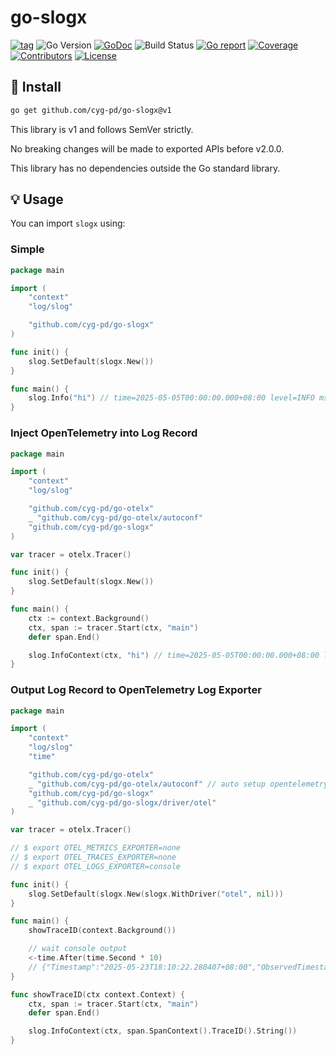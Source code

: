 # go-slogx

[![tag](https://img.shields.io/github/tag/cyg-pd/go-slogx.svg)](https://github.com/cyg-pd/go-slogx/releases)
![Go Version](https://img.shields.io/badge/Go-%3E%3D%201.24-%23007d9c)
[![GoDoc](https://godoc.org/github.com/cyg-pd/go-slogx?status.svg)](https://pkg.go.dev/github.com/cyg-pd/go-slogx)
![Build Status](https://github.com/cyg-pd/go-slogx/actions/workflows/test.yml/badge.svg)
[![Go report](https://goreportcard.com/badge/github.com/cyg-pd/go-slogx)](https://goreportcard.com/report/github.com/cyg-pd/go-slogx)
[![Coverage](https://img.shields.io/codecov/c/github/cyg-pd/go-slogx)](https://codecov.io/gh/cyg-pd/go-slogx)
[![Contributors](https://img.shields.io/github/contributors/cyg-pd/go-slogx)](https://github.com/cyg-pd/go-slogx/graphs/contributors)
[![License](https://img.shields.io/github/license/cyg-pd/go-slogx)](./LICENSE)

## 🚀 Install

```sh
go get github.com/cyg-pd/go-slogx@v1
```

This library is v1 and follows SemVer strictly.

No breaking changes will be made to exported APIs before v2.0.0.

This library has no dependencies outside the Go standard library.

## 💡 Usage

You can import `slogx` using:

### Simple

```go
package main

import (
	"context"
	"log/slog"

	"github.com/cyg-pd/go-slogx"
)

func init() {
	slog.SetDefault(slogx.New())
}

func main() {
	slog.Info("hi") // time=2025-05-05T00:00:00.000+08:00 level=INFO msg=hi
}
```

### Inject OpenTelemetry into Log Record

```go
package main

import (
	"context"
	"log/slog"

	"github.com/cyg-pd/go-otelx"
	_ "github.com/cyg-pd/go-otelx/autoconf"
	"github.com/cyg-pd/go-slogx"
)

var tracer = otelx.Tracer()

func init() {
	slog.SetDefault(slogx.New())
}

func main() {
	ctx := context.Background()
	ctx, span := tracer.Start(ctx, "main")
	defer span.End()

	slog.InfoContext(ctx, "hi") // time=2025-05-05T00:00:00.000+08:00 level=INFO msg=hi trace_id=e603b53b1ae2f90397dc8768301fa857 span_id=7fd54f3aafe4a95a
}
```

### Output Log Record to OpenTelemetry Log Exporter

```go
package main

import (
	"context"
	"log/slog"
	"time"

	"github.com/cyg-pd/go-otelx"
	_ "github.com/cyg-pd/go-otelx/autoconf" // auto setup opentelemetry sdk with environment variable
	"github.com/cyg-pd/go-slogx"
	_ "github.com/cyg-pd/go-slogx/driver/otel"
)

var tracer = otelx.Tracer()

// $ export OTEL_METRICS_EXPORTER=none
// $ export OTEL_TRACES_EXPORTER=none
// $ export OTEL_LOGS_EXPORTER=console

func init() {
	slog.SetDefault(slogx.New(slogx.WithDriver("otel", nil)))
}

func main() {
	showTraceID(context.Background())

	// wait console output
	<-time.After(time.Second * 10)
	// {"Timestamp":"2025-05-23T18:10:22.280407+08:00","ObservedTimestamp":"2025-05-23T18:10:22.280569+08:00","Severity":9,"SeverityText":"INFO","Body":{"Type":"String","Value":"d1f8beace5f0f1f7565651cbe29ab886"},"Attri...
}

func showTraceID(ctx context.Context) {
	ctx, span := tracer.Start(ctx, "main")
	defer span.End()

	slog.InfoContext(ctx, span.SpanContext().TraceID().String())
}
```
